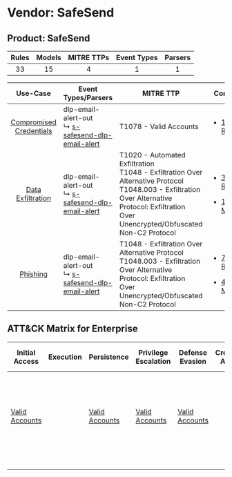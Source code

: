 Vendor: SafeSend
================
Product: SafeSend
-----------------
| Rules | Models | MITRE TTPs | Event Types | Parsers |
|:-----:|:------:|:----------:|:-----------:|:-------:|
|  33   |   15   |     4      |      1      |    1    |

|                                  Use-Case                                  | Event Types/Parsers                                                                                              | MITRE TTP                                                                                                                                                                                            | Content                                                                                                          |
|:--------------------------------------------------------------------------:| ---------------------------------------------------------------------------------------------------------------- | ---------------------------------------------------------------------------------------------------------------------------------------------------------------------------------------------------- | ---------------------------------------------------------------------------------------------------------------- |
| [Compromised Credentials](../../../UseCases/uc_compromised_credentials.md) |  dlp-email-alert-out<br> ↳ [s-safesend-dlp-email-alert](Parsers/parserContent_s-safesend-dlp-email-alert.md)<br> | T1078 - Valid Accounts<br>                                                                                                                                                                           | [<ul><li>1 Rules</li></ul>](Rules_Models/r_m_safesend_safesend_Compromised_Credentials.md)                       |
|       [Data Exfiltration](../../../UseCases/uc_data_exfiltration.md)       |  dlp-email-alert-out<br> ↳ [s-safesend-dlp-email-alert](Parsers/parserContent_s-safesend-dlp-email-alert.md)<br> | T1020 - Automated Exfiltration<br>T1048 - Exfiltration Over Alternative Protocol<br>T1048.003 - Exfiltration Over Alternative Protocol: Exfiltration Over Unencrypted/Obfuscated Non-C2 Protocol<br> | [<ul><li>32 Rules</li></ul><ul><li>15 Models</li></ul>](Rules_Models/r_m_safesend_safesend_Data_Exfiltration.md) |
|                [Phishing](../../../UseCases/uc_phishing.md)                |  dlp-email-alert-out<br> ↳ [s-safesend-dlp-email-alert](Parsers/parserContent_s-safesend-dlp-email-alert.md)<br> | T1048 - Exfiltration Over Alternative Protocol<br>T1048.003 - Exfiltration Over Alternative Protocol: Exfiltration Over Unencrypted/Obfuscated Non-C2 Protocol<br>                                   | [<ul><li>7 Rules</li></ul><ul><li>4 Models</li></ul>](Rules_Models/r_m_safesend_safesend_Phishing.md)            |

ATT&CK Matrix for Enterprise
----------------------------
| Initial Access                                                      | Execution | Persistence                                                         | Privilege Escalation                                                | Defense Evasion                                                     | Credential Access | Discovery | Lateral Movement | Collection | Command and Control | Exfiltration                                                                                                                                                                                                                                                                                                                    | Impact |
| ------------------------------------------------------------------- | --------- | ------------------------------------------------------------------- | ------------------------------------------------------------------- | ------------------------------------------------------------------- | ----------------- | --------- | ---------------- | ---------- | ------------------- | ------------------------------------------------------------------------------------------------------------------------------------------------------------------------------------------------------------------------------------------------------------------------------------------------------------------------------- | ------ |
| [Valid Accounts](https://attack.mitre.org/techniques/T1078)<br><br> |           | [Valid Accounts](https://attack.mitre.org/techniques/T1078)<br><br> | [Valid Accounts](https://attack.mitre.org/techniques/T1078)<br><br> | [Valid Accounts](https://attack.mitre.org/techniques/T1078)<br><br> |                   |           |                  |            |                     | [Exfiltration Over Alternative Protocol](https://attack.mitre.org/techniques/T1048)<br><br>[Exfiltration Over Alternative Protocol: Exfiltration Over Unencrypted/Obfuscated Non-C2 Protocol](https://attack.mitre.org/techniques/T1048/003)<br><br>[Automated Exfiltration](https://attack.mitre.org/techniques/T1020)<br><br> |        |